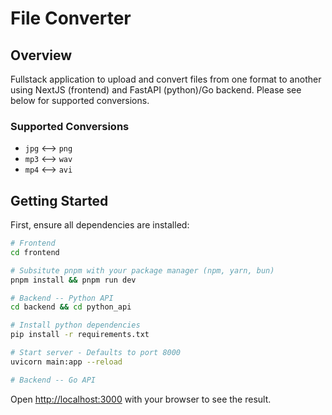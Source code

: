 # File Converter

## Overview

Fullstack application to upload and convert files from one format to another using NextJS (frontend) and FastAPI (python)/Go backend. Please see below for supported conversions.

### Supported Conversions

- `jpg` <--> `png`
- `mp3` <--> `wav`
- `mp4` <--> `avi`

## Getting Started

First, ensure all dependencies are installed:

```bash
# Frontend
cd frontend

# Subsitute pnpm with your package manager (npm, yarn, bun)
pnpm install && pnpm run dev

# Backend -- Python API
cd backend && cd python_api

# Install python dependencies
pip install -r requirements.txt

# Start server - Defaults to port 8000
uvicorn main:app --reload

# Backend -- Go API
```

Open [http://localhost:3000](http://localhost:3000) with your browser to see the result.

